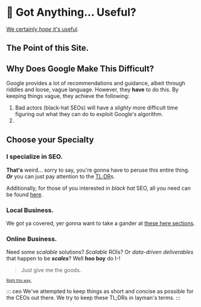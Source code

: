 # 🔰 Got Anything... Useful?

[We certainly _hope_ it's useful](#choose-your-specialty).

## The Point of this Site.

## Why Does Google Make This Difficult?



Google provides a lot of recommendations and guidance, albeit through riddles and loose, vague language. However, they **have** to do this. By keeping things vague, they achieve the following:

1. Bad actors (black-hat SEOs) will have a _slighty_ more difficult time figuring out what they can do to exploit Google's algorithm.
2.

## Choose your Specialty

### I specialize in SEO.

**That's** weird... sorry to say, you're gonna have to peruse this entire thing. **_Or_** you can just pay attention to the [TL;DR]()s.

Additionally, for those of you interested in *black hat* SEO, all you need can be found [here](https://bit.ly/2U6ZdlL).

### Local Business.

We got ya covered, yer gonna want to take a gander at [these here sections]().

### Online Business.

Need some *scalable* solutions? *Scalable* ROIs? Or *data-driven deliverables* that happen to be **_scales_**? Well **hoo boy** do I-!

> Just give me the goods.

<small><small>[Right this way.]()</small></small>

::: ceo
We've attempted to keep things as short and concise as possible for the CEOs out there. We try to keep these TL;DRs in layman's terms.
:::
